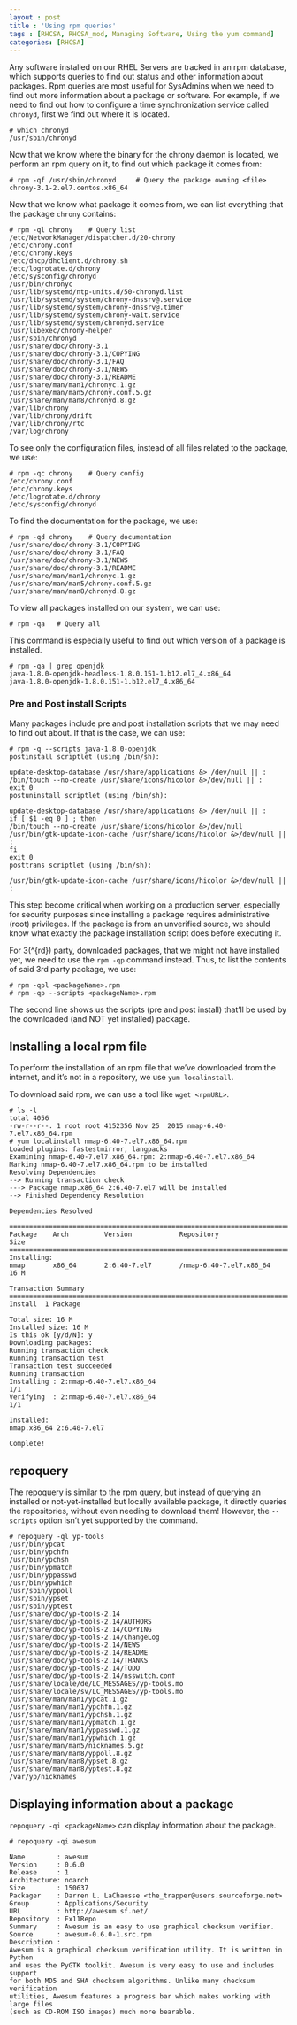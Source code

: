 ```yaml
---
layout : post
title : 'Using rpm queries'
tags : [RHCSA, RHCSA_mod, Managing Software, Using the yum command]
categories: [RHCSA]
---
```



Any software installed on our RHEL Servers are tracked in an rpm
database, which supports queries to find out status and other
information about packages. Rpm queries are most useful for SysAdmins
when we need to find out more information about a package or software.
For example, if we need to find out how to configure a time
synchronization service called `chronyd`, first we find out where it is
located.

``` console
# which chronyd
/usr/sbin/chronyd
```

Now that we know where the binary for the chrony daemon is located, we
perform an rpm query on it, to find out which package it comes from:

``` console
# rpm -qf /usr/sbin/chronyd     # Query the package owning <file>
chrony-3.1-2.el7.centos.x86_64
```

Now that we know what package it comes from, we can list everything that
the package `chrony` contains:

``` console
# rpm -ql chrony    # Query list
/etc/NetworkManager/dispatcher.d/20-chrony
/etc/chrony.conf
/etc/chrony.keys
/etc/dhcp/dhclient.d/chrony.sh
/etc/logrotate.d/chrony
/etc/sysconfig/chronyd
/usr/bin/chronyc
/usr/lib/systemd/ntp-units.d/50-chronyd.list
/usr/lib/systemd/system/chrony-dnssrv@.service
/usr/lib/systemd/system/chrony-dnssrv@.timer
/usr/lib/systemd/system/chrony-wait.service
/usr/lib/systemd/system/chronyd.service
/usr/libexec/chrony-helper
/usr/sbin/chronyd
/usr/share/doc/chrony-3.1
/usr/share/doc/chrony-3.1/COPYING
/usr/share/doc/chrony-3.1/FAQ
/usr/share/doc/chrony-3.1/NEWS
/usr/share/doc/chrony-3.1/README
/usr/share/man/man1/chronyc.1.gz
/usr/share/man/man5/chrony.conf.5.gz
/usr/share/man/man8/chronyd.8.gz
/var/lib/chrony
/var/lib/chrony/drift
/var/lib/chrony/rtc
/var/log/chrony
```

To see only the configuration files, instead of all files related to the
package, we use:

``` console
# rpm -qc chrony    # Query config
/etc/chrony.conf
/etc/chrony.keys
/etc/logrotate.d/chrony
/etc/sysconfig/chronyd
```

To find the documentation for the package, we use:

``` console
# rpm -qd chrony    # Query documentation
/usr/share/doc/chrony-3.1/COPYING
/usr/share/doc/chrony-3.1/FAQ
/usr/share/doc/chrony-3.1/NEWS
/usr/share/doc/chrony-3.1/README
/usr/share/man/man1/chronyc.1.gz
/usr/share/man/man5/chrony.conf.5.gz
/usr/share/man/man8/chronyd.8.gz
```

To view all packages installed on our system, we can use:

``` console
# rpm -qa   # Query all
```

This command is especially useful to find out which version of a package
is installed.

``` console
# rpm -qa | grep openjdk
java-1.8.0-openjdk-headless-1.8.0.151-1.b12.el7_4.x86_64
java-1.8.0-openjdk-1.8.0.151-1.b12.el7_4.x86_64
```

### Pre and Post install Scripts

Many packages include pre and post installation scripts that we may need
to find out about. If that is the case, we can use:

``` console
# rpm -q --scripts java-1.8.0-openjdk
postinstall scriptlet (using /bin/sh):

update-desktop-database /usr/share/applications &> /dev/null || :
/bin/touch --no-create /usr/share/icons/hicolor &>/dev/null || :
exit 0
postuninstall scriptlet (using /bin/sh):

update-desktop-database /usr/share/applications &> /dev/null || :
if [ $1 -eq 0 ] ; then
/bin/touch --no-create /usr/share/icons/hicolor &>/dev/null
/usr/bin/gtk-update-icon-cache /usr/share/icons/hicolor &>/dev/null || :
fi
exit 0
posttrans scriptlet (using /bin/sh):

/usr/bin/gtk-update-icon-cache /usr/share/icons/hicolor &>/dev/null || :
```

This step become critical when working on a production server,
especially for security purposes since installing a package requires
administrative (root) privileges. If the package is from an unverified
source, we should know what exactly the package installation script does
before executing it.

For 3\(^{rd}\) party, downloaded packages, that we might not have
installed yet, we need to use the `rpm -qp` command instead. Thus, to
list the contents of said 3rd party package, we use:

``` console
# rpm -qpl <packageName>.rpm
# rpm -qp --scripts <packageName>.rpm
```

The second line shows us the scripts (pre and post install) that’ll be
used by the downloaded (and NOT yet installed) package.

## Installing a local rpm file

To perform the installation of an rpm file that we’ve downloaded from
the internet, and it’s not in a repository, we use `yum localinstall`.

To download said rpm, we can use a tool like `wget <rpmURL>`.

``` console
# ls -l
total 4056
-rw-r--r--. 1 root root 4152356 Nov 25  2015 nmap-6.40-7.el7.x86_64.rpm
# yum localinstall nmap-6.40-7.el7.x86_64.rpm
Loaded plugins: fastestmirror, langpacks
Examining nmap-6.40-7.el7.x86_64.rpm: 2:nmap-6.40-7.el7.x86_64
Marking nmap-6.40-7.el7.x86_64.rpm to be installed
Resolving Dependencies
--> Running transaction check
---> Package nmap.x86_64 2:6.40-7.el7 will be installed
--> Finished Dependency Resolution

Dependencies Resolved

================================================================================
Package    Arch         Version            Repository                     Size
================================================================================
Installing:
nmap       x86_64       2:6.40-7.el7       /nmap-6.40-7.el7.x86_64        16 M

Transaction Summary
================================================================================
Install  1 Package

Total size: 16 M
Installed size: 16 M
Is this ok [y/d/N]: y
Downloading packages:
Running transaction check
Running transaction test
Transaction test succeeded
Running transaction
Installing : 2:nmap-6.40-7.el7.x86_64                                     1/1
Verifying  : 2:nmap-6.40-7.el7.x86_64                                     1/1

Installed:
nmap.x86_64 2:6.40-7.el7

Complete!
```

## repoquery

The repoquery is similar to the rpm query, but instead of querying an
installed or not-yet-installed but locally available package, it
directly queries the repositories, without even needing to download
them\! However, the `--scripts` option isn’t yet supported by the
command.

``` console
# repoquery -ql yp-tools
/usr/bin/ypcat
/usr/bin/ypchfn
/usr/bin/ypchsh
/usr/bin/ypmatch
/usr/bin/yppasswd
/usr/bin/ypwhich
/usr/sbin/yppoll
/usr/sbin/ypset
/usr/sbin/yptest
/usr/share/doc/yp-tools-2.14
/usr/share/doc/yp-tools-2.14/AUTHORS
/usr/share/doc/yp-tools-2.14/COPYING
/usr/share/doc/yp-tools-2.14/ChangeLog
/usr/share/doc/yp-tools-2.14/NEWS
/usr/share/doc/yp-tools-2.14/README
/usr/share/doc/yp-tools-2.14/THANKS
/usr/share/doc/yp-tools-2.14/TODO
/usr/share/doc/yp-tools-2.14/nsswitch.conf
/usr/share/locale/de/LC_MESSAGES/yp-tools.mo
/usr/share/locale/sv/LC_MESSAGES/yp-tools.mo
/usr/share/man/man1/ypcat.1.gz
/usr/share/man/man1/ypchfn.1.gz
/usr/share/man/man1/ypchsh.1.gz
/usr/share/man/man1/ypmatch.1.gz
/usr/share/man/man1/yppasswd.1.gz
/usr/share/man/man1/ypwhich.1.gz
/usr/share/man/man5/nicknames.5.gz
/usr/share/man/man8/yppoll.8.gz
/usr/share/man/man8/ypset.8.gz
/usr/share/man/man8/yptest.8.gz
/var/yp/nicknames
```

## Displaying information about a package

`repoquery -qi <packageName>` can display information about the package.

``` console
# repoquery -qi awesum

Name        : awesum
Version     : 0.6.0
Release     : 1
Architecture: noarch
Size        : 150637
Packager    : Darren L. LaChausse <the_trapper@users.sourceforge.net>
Group       : Applications/Security
URL         : http://awesum.sf.net/
Repository  : Ex11Repo
Summary     : Awesum is an easy to use graphical checksum verifier.
Source      : awesum-0.6.0-1.src.rpm
Description :
Awesum is a graphical checksum verification utility. It is written in Python
and uses the PyGTK toolkit. Awesum is very easy to use and includes support
for both MD5 and SHA checksum algorithms. Unlike many checksum verification
utilities, Awesum features a progress bar which makes working with large files
(such as CD-ROM ISO images) much more bearable.
```

